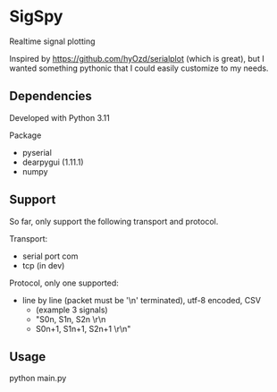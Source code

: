 # SigSpy
Realtime signal plotting

Inspired by https://github.com/hyOzd/serialplot (which is great), but I wanted something pythonic that I could easily customize to my needs.

## Dependencies
Developed with Python 3.11

Package
- pyserial
- dearpygui (1.11.1)
- numpy

## Support

So far, only support the following transport and protocol.

Transport:
- serial port com
- tcp (in dev)

Protocol, only one supported:
- line by line (packet must be '\n' terminated), utf-8 encoded, CSV
    - (example 3 signals) 
    - "S0n, S1n, S2n \r\n 
    - S0n+1, S1n+1, S2n+1 \r\n"

## Usage

python main.py
